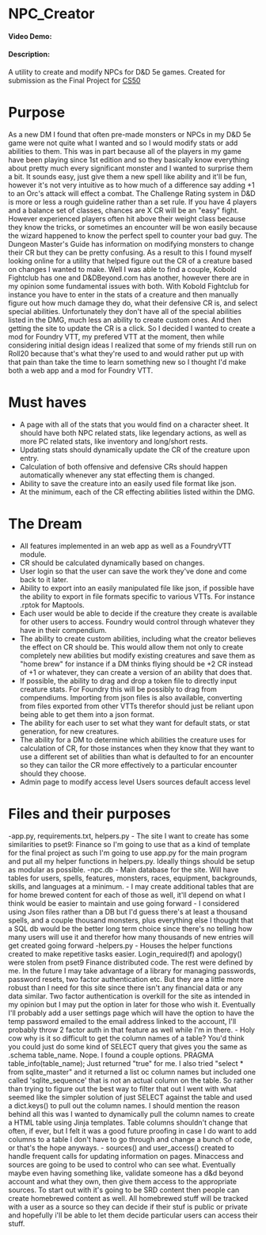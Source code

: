# NPC_Creator
#### Video Demo:  <URL HERE>
#### Description:
A utility to create and modify NPCs for D&amp;D 5e games. Created for submission as the Final Project for [CS50](https://cs50.harvard.edu/x/2022/ "CS50 2022 welcome page")
  
# Purpose
As a new DM I found that often pre-made monsters or NPCs in my D&amp;D 5e game were not quite what I wanted and so I would modify stats or add abilities to them. This was in part because all of the players in my game have been playing since 1st edition and so they basically know everything about pretty much every significant monster and I wanted to surprise them a bit. It sounds easy, just give them a new spell like ability and it'll be fun, however it's not very intuitive as to how much of a difference say adding +1 to an Orc's attack will effect a combat. The Challenge Rating system in D&D is more or less a rough guideline rather than a set rule. If you have 4 players and a balance set of classes, chances are X CR will be an "easy" fight. However experienced players often hit above their weight class because they know the tricks, or sometimes an encounter will be won easily because the wizard happened to know the perfect spell to counter your bad guy. The Dungeon Master's Guide has information on modifying monsters to change their CR but they can be pretty confusing.  As a result to this I found myself looking online for a utility that helped figure out the CR of a creature based on changes I wanted to make. Well I was able to find a couple, Kobold Fightclub has one and D&DBeyond.com has another, however there are in my opinion some fundamental issues with both. With Kobold Fightclub for instance you have to enter in the stats of a creature and then manually figure out how much damage they do, what their defensive CR is, and select special abilities. Unfortunately they don't have all of the special abilities listed in the DMG, much less an ability to create custom ones. And then getting the site to update the CR is a click. So I decided I wanted to create a mod for Foundry VTT, my prefered VTT at the moment, then while considering initial design ideas I realized that some of my friends still run on Roll20 because that's what they're used to and would rather put up with that pain than take the time to learn something new so I thought I'd make both a web app and a mod for Foundry VTT. 

# Must haves
- A page with all of the stats that you would find on a character sheet. It should have both NPC related stats, like legendary actions, as well as more PC related stats, like inventory and long/short rests. 
- Updating stats should dynamically update the CR of the creature upon entry.
- Calculation of both offensive and defensive CRs should happen automatically whenever any stat effecting them is changed.
- Ability to save the creature into an easily used file format like json.
- At the minimum, each of the CR effecting abilities listed within the DMG.

# The Dream
- All features implemented in an web app as well as a FoundryVTT module. 
- CR should be calculated dynamically based on changes. 
- User login so that the user can save the work they've done and come back to it later.
- Ability to export into an easily manipulated file like json, if possible have the ability to export in file formats specific to various VTTs. For instance .rptok for Maptools.
- Each user would be able to decide if the creature they create is available for other users to access. Foundry would control through whatever they have in their compendium. 
- The ability to create custom abilities, including what the creator believes the effect on CR should be. This would allow them not only to create completely new abilities but modify existing creatures and save them as "home brew" for instance if a DM thinks flying should be +2 CR instead of +1 or whatever, they can create a version of an ability that does that. 
- If possible, the ability to drag and drop a token file to directly input creature stats.  For Foundry this will be possibly to drag from compendiums. Importing from json files is also available, converting from files exported from other VTTs therefor should just be reliant upon being able to get them into a json format. 
- The ability for each user to set what they want for default stats, or stat generation, for new creatures. 
- The ability for a DM to determine which abilities the creature uses for calculation of CR, for those instances when they know that they want to use a different set of abilities than what is defaulted to for an encounter so they can tailor the CR more effectively to a particular encounter should they choose. 
- Admin page to modify access level
    Users
    sources default access level

# Files and their purposes
-app.py, requirements.txt, helpers.py
    - The site I want to create has some similarities to pset9: Finance so I'm going to use that as a kind of template for the final project as such I'm going to use app.py for the main program and put all my helper functions in helpers.py. Ideally things should be setup as modular as possible.
-npc.db
    - Main database for the site. Will have tables for users, spells, features, monsters, races, equipment, backgrounds, skills, and languages at a minimum.
    - I may create additional tables that are for home brewed content for each of those as well, it'll depend on what I think would be easier to maintain and use going forward
    - I considered using Json files rather than a DB but I'd guess there's at least a thousand spells, and a couple thousand monsters, plus everything else I thought that a SQL db would be the better long term choice since there's no telling how many users will use it and therefor how many thousands of new entries will get created going forward
-helpers.py
    - Houses the helper functions created to make repetitive tasks easier. Login_required(f) and apology() were stolen from pset9 Finance distributed code. The rest were defined by me. In the future I  may take advantage of a library for managing passwords, password resets, two factor authentication etc. But they are a little more robust than I need for this site since there isn't any financial data or any data similar.  Two factor authentication is overkill for the site as intended in my opinion but I may put the option in later for those who wish it. Eventually I'll probably add a user settings page which will have the option to have the temp password emailed to the email address linked to the account, I'll probably throw 2 factor auth in that feature as well while I'm in there.
    - Holy cow why is it so difficult to get the column names of a table? You'd think you could just do some kind of SELECT query that gives you the same as .schema table_name. Nope. I found a couple options. PRAGMA table_info(table_name); Just returned "true" for me. I also tried "select * from sqlite_master" and it returned a list oc column names but included one called 'sqlite_sequence' that is not an actual column on the table. So rather than trying to figure out the best way to filter that out I went with what seemed like the simpler solution of just SELECT against the table and used a dict.keys() to pull out the column names. I should mention the reason behind all this was I wanted to dynamically pull the column names to create a HTML table using Jinja templates. Table columns shouldn't change that often, if ever, but I felt it was a good future proofing in case I do want to add columns to a table I don't have to go through and change a bunch of code, or that's the hope anyways.
    - sources() and user_access() created to handle frequent calls for updating information on pages. Minaccess and sources are going to be used to control who can see what. Eventually maybe even having something like, validate someone has a d&d beyond account and what they own, then give them access to the appropriate sources. To start out with it's going to be SRD content then people can create homebrewed content as well. All homebrewed stuff will be tracked with a user as a source so they can decide if their stuf is public or private and hopefully i'll be able to let them decide particular users can access their stuff.





